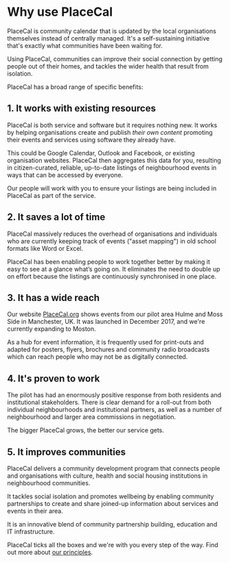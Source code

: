 # Why use PlaceCal

PlaceCal is community calendar that is updated by the local organisations themselves instead of centrally managed. It's a self-sustaining initiative that's exactly what communities have been waiting for.

Using PlaceCal, communities can improve their social connection by getting people out of their homes, and tackles the wider health that result from isolation.

PlaceCal has a broad range of specific benefits:  

## 1. It works with existing resources

PlaceCal is both service and software but it requires nothing new. It works by helping organisations create and publish *their own content* promoting their events and services using software they already have.

This could be Google Calendar, Outlook and Facebook, or existing organisation websites. PlaceCal then aggregates this data for you, resulting in citizen-curated, reliable, up-to-date listings of neighbourhood events in ways that can be accessed by everyone.

Our people will work with you to ensure your listings are being included in PlaceCal as part of the service.

## 2. It saves a lot of time

PlaceCal massively reduces the overhead of organisations and individuals who are currently keeping track of events ("asset mapping") in old school formats like Word or Excel.

PlaceCal has been enabling people to work together better by making it easy to see at a glance what’s going on. It eliminates the need to double up on effort because the listings are continuously synchronised in one place.

## 3. It has a wide reach

Our website [PlaceCal.org](https://PlaceCal.org) shows events from our pilot area Hulme and Moss Side in Manchester, UK. It was launched in December 2017, and we're currently expanding to Moston.

As a hub for event information, it is frequently used for print-outs and adapted for posters, flyers, brochures and community radio broadcasts which can reach people who may not be as digitally connected.

## 4. It's proven to work

The pilot has had an enormously positive response from both residents and institutional stakeholders. There is clear demand for a roll-out from both individual neighbourhoods and institutional partners, as well as a number of neighbourhood and larger area commissions in negotiation.

The bigger PlaceCal grows, the better our service gets.

## 5. It improves communities

PlaceCal delivers a community development program that connects people and organisations with culture, health and social housing institutions in neighbourhood communities.

It tackles social isolation and promotes wellbeing by enabling community partnerships to create and share joined-up information about services and events in their area.

It is an innovative blend of community partnership building, education and IT infrastructure.

PlaceCal ticks all the boxes and we're with you every step of the way. Find out more about [our principles](/introduction/our-principles.md).
